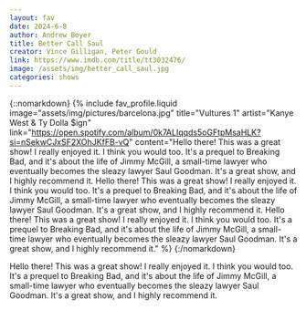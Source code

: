 ```yaml
---
layout: fav
date: 2024-6-8
author: Andrew Boyer
title: Better Call Saul
creator: Vince Gilligan, Peter Gould
link: https://www.imdb.com/title/tt3032476/
image: /assets/img/better_call_saul.jpg
categories: shows
---
```


{::nomarkdown}
{% include fav_profile.liquid image="assets/img/pictures/barcelona.jpg" title="Vultures 1" artist="Kanye West & Ty Dolla $ign" link="https://open.spotify.com/album/0k7ALIqqds5oGFtpMsaHLK?si=nSekwCJxSF2XOhJKfFB-vQ"
content="Hello there! This was a great show! I really enjoyed it. I think you would too. It's a prequel to Breaking Bad, and it's about the life of Jimmy McGill, a small-time lawyer who eventually becomes the sleazy lawyer Saul Goodman. It's a great show, and I highly recommend it. Hello there! This was a great show! I really enjoyed it. I think you would too. It's a prequel to Breaking Bad, and it's about the life of Jimmy McGill, a small-time lawyer who eventually becomes the sleazy lawyer Saul Goodman. It's a great show, and I highly recommend it. Hello there! This was a great show! I really enjoyed it. I think you would too. It's a prequel to Breaking Bad, and it's about the life of Jimmy McGill, a small-time lawyer who eventually becomes the sleazy lawyer Saul Goodman. It's a great show, and I highly recommend it." %}
{:/nomarkdown}

Hello there! This was a great show! I really enjoyed it. I think you would too. It's a prequel to Breaking Bad, and it's about the life of Jimmy McGill, a small-time lawyer who eventually becomes the sleazy lawyer Saul Goodman. It's a great show, and I highly recommend it.
